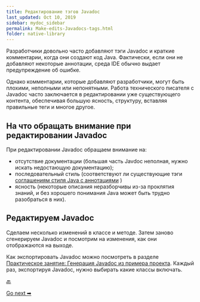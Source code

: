 ```yaml
---
title: Редактирование тэгов Javadoc
last_updated: Oct 10, 2019
sidebar: mydoc_sidebar
permalink: Make-edits-Javadocs-tags.html
folder: native-library
---
```


Разработчики довольно часто добавляют тэги Javadoc и краткие комментарии, когда они создают код Java. Фактически, если они не добавляют некоторые аннотации, среда IDE обычно выдает предупреждение об ошибке.

Однако комментарии, которые добавляют разработчики, могут быть плохими, неполными или непонятными. Работа технического писателя с Javadoc часто заключается в редактировании уже существующего контента, обеспечивая большую ясность, структуру, вставляя правильные теги и многое другое.

<a name="edit"></a>
## На что обращать внимание при редактировании Javadoc

При редактировании Javadoc обращаем внимание на:

- отсутствие документации (большая часть Javdoc неполная, нужно искать недостающую документацию);
- последовательный стиль (соответствуют ли существующие тэги [соглашениям стиля Java с аннотациями](Javadoc-tags.html) )
- ясность (некоторые описания неразборчивы из-за проклятия знаний, и без хорошего понимания Java может быть трудно разобраться в них).

<a name="makeEdits"></a>
## Редактируем Javadoc

Сделаем несколько изменений в классе и методе. Затем заново сгенерируем Javadoc и посмотрим на  изменения, как они отображаются на выходе.

Как экспортировать Javadoc можно посмотреть в разделе [Практическое занятие: Генерация Javadoc из примера проекта](Activity-Generate-Javadoc.html). Каждый раз, экспортируя Javadoc, нужно выбирать какие классы включать.


[🔙](Explore-Javadoc-output.html)

[Go next ➡](Doxygen.html)
